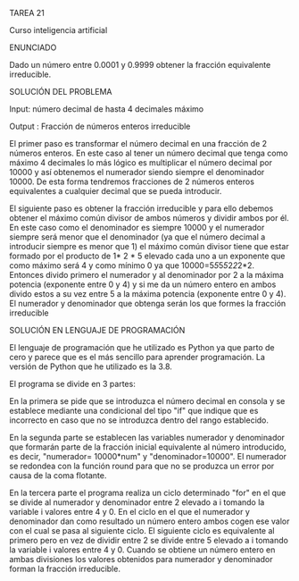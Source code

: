 TAREA 21

Curso inteligencia artificial

ENUNCIADO

Dado un número entre 0.0001 y 0.9999 obtener la fracción equivalente irreducible.

SOLUCIÓN DEL PROBLEMA

Input: número decimal de hasta 4 decimales máximo

Output : Fracción de números enteros irreducible

El primer paso es transformar el número decimal en una fracción de 2 números enteros. En este caso al tener un número decimal que tenga como máximo 4 decimales lo más lógico es multiplicar el número decimal por 10000 y así obtenemos el numerador siendo siempre el denominador 10000. De esta forma tendremos fracciones de 2 números enteros equivalentes a cualquier decimal que se pueda introducir.

El siguiente paso es obtener la fracción irreducible y para ello debemos obtener el máximo común divisor de ambos números y dividir ambos por él. En este caso como el denominador es siempre 10000 y el numerador siempre será menor  que el denominador (ya que el número decimal a introducir siempre es menor que 1)  el máximo común divisor tiene que estar formado por el producto de 1* 2 * 5 elevado cada uno a un exponente que como máximo será 4 y como mínimo 0 ya que 10000=5*5*5*5*2*2*2*2. Entonces divido primero el numerador y al denominador por 2  a la máxima potencia (exponente entre 0 y 4) y si me da un número entero en ambos divido estos a su vez entre 5  a la máxima potencia (exponente entre 0 y 4). El numerador y denominador que obtenga serán los que formes la fracción irreducible

SOLUCIÓN EN LENGUAJE DE PROGRAMACIÓN

El lenguaje de programación que he utilizado es Python ya que parto de cero y parece que es el más sencillo para aprender programación. La versión de Python que he utilizado es la 3.8.

El programa se divide en 3 partes:

En la primera se pide que se introduzca el número decimal en consola y se establece mediante una condicional del tipo "if" que indique que es incorrecto en caso que no se introduzca dentro del rango establecido.

En la segunda parte se establecen las variables numerador y denominador que formarán parte de la fracción inicial equivalente al número introducido, es decir, "numerador= 10000*num" y "denominador=10000". El numerador se redondea con la función round para que no se produzca un error por causa de la coma flotante.

En la tercera parte el programa realiza un ciclo determinado "for" en el que se divide al numerador y denominador entre 2 elevado a i tomando la variable i  valores entre 4 y 0. En el ciclo en el que el numerador y denominador dan como resultado un número entero  ambos cogen ese valor con el cual se pasa al siguiente ciclo. El siguiente ciclo es equivalente al primero pero en vez de dividir entre 2 se divide entre 5 elevado a i tomando la variable i  valores entre 4 y 0. Cuando se obtiene un número entero en ambas divisiones los valores obtenidos para numerador y denominador forman la fracción irreducible.

